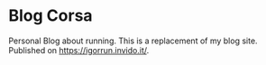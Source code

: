 # Blog Corsa
Personal Blog about running. This is a replacement of my blog site.
Published on https://igorrun.invido.it/.
